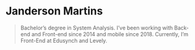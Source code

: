 # Janderson Martins

> Bachelor’s degree in System Analysis. I’ve been working with Back- end and Front-end since 2014 and mobile since 2018. Currently, I’m Front-End at Edusynch and Levely.

